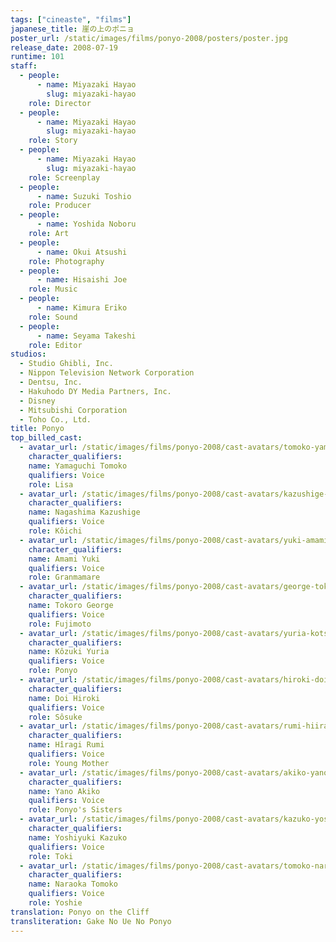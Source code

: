```yaml
---
tags: ["cineaste", "films"]
japanese_title: 崖の上のポニョ
poster_url: /static/images/films/ponyo-2008/posters/poster.jpg
release_date: 2008-07-19
runtime: 101
staff:
  - people:
      - name: Miyazaki Hayao
        slug: miyazaki-hayao
    role: Director
  - people:
      - name: Miyazaki Hayao
        slug: miyazaki-hayao
    role: Story
  - people:
      - name: Miyazaki Hayao
        slug: miyazaki-hayao
    role: Screenplay
  - people:
      - name: Suzuki Toshio
    role: Producer
  - people:
      - name: Yoshida Noboru
    role: Art
  - people:
      - name: Okui Atsushi
    role: Photography
  - people:
      - name: Hisaishi Joe
    role: Music
  - people:
      - name: Kimura Eriko
    role: Sound
  - people:
      - name: Seyama Takeshi
    role: Editor
studios:
  - Studio Ghibli, Inc.
  - Nippon Television Network Corporation
  - Dentsu, Inc.
  - Hakuhodo DY Media Partners, Inc.
  - Disney
  - Mitsubishi Corporation
  - Toho Co., Ltd.
title: Ponyo
top_billed_cast:
  - avatar_url: /static/images/films/ponyo-2008/cast-avatars/tomoko-yamaguchi-0.jpg
    character_qualifiers:
    name: Yamaguchi Tomoko
    qualifiers: Voice
    role: Lisa
  - avatar_url: /static/images/films/ponyo-2008/cast-avatars/kazushige-nagashima-0.jpg
    character_qualifiers:
    name: Nagashima Kazushige
    qualifiers: Voice
    role: Kôichi
  - avatar_url: /static/images/films/ponyo-2008/cast-avatars/yuki-amami-0.jpg
    character_qualifiers:
    name: Amami Yuki
    qualifiers: Voice
    role: Granmamare
  - avatar_url: /static/images/films/ponyo-2008/cast-avatars/george-tokoro-0.jpg
    character_qualifiers:
    name: Tokoro George
    qualifiers: Voice
    role: Fujimoto
  - avatar_url: /static/images/films/ponyo-2008/cast-avatars/yuria-kotsuki-0.jpg
    character_qualifiers:
    name: Kôzuki Yuria
    qualifiers: Voice
    role: Ponyo
  - avatar_url: /static/images/films/ponyo-2008/cast-avatars/hiroki-doi-0.jpg
    character_qualifiers:
    name: Doi Hiroki
    qualifiers: Voice
    role: Sôsuke
  - avatar_url: /static/images/films/ponyo-2008/cast-avatars/rumi-hiiragi-0.jpg
    character_qualifiers:
    name: Hîragi Rumi
    qualifiers: Voice
    role: Young Mother
  - avatar_url: /static/images/films/ponyo-2008/cast-avatars/akiko-yano-0.jpg
    character_qualifiers:
    name: Yano Akiko
    qualifiers: Voice
    role: Ponyo's Sisters
  - avatar_url: /static/images/films/ponyo-2008/cast-avatars/kazuko-yoshiyuki-0.jpg
    character_qualifiers:
    name: Yoshiyuki Kazuko
    qualifiers: Voice
    role: Toki
  - avatar_url: /static/images/films/ponyo-2008/cast-avatars/tomoko-naraoka-0.jpg
    character_qualifiers:
    name: Naraoka Tomoko
    qualifiers: Voice
    role: Yoshie
translation: Ponyo on the Cliff
transliteration: Gake No Ue No Ponyo
---
```

